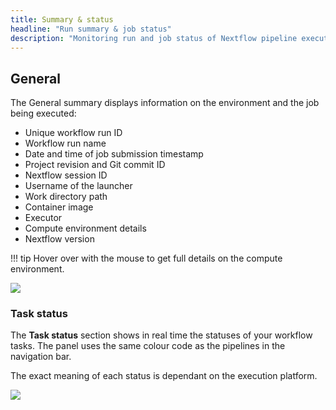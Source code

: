 ```yaml
---
title: Summary & status
headline: "Run summary & job status"
description: "Monitoring run and job status of Nextflow pipeline executed through Tower"
---
```


## General

The General summary displays information on the environment and the job being executed:

- Unique workflow run ID
- Workflow run name
- Date and time of job submission timestamp
- Project revision and Git commit ID
- Nextflow session ID
- Username of the launcher
- Work directory path
- Container image
- Executor
- Compute environment details
- Nextflow version

<!-- prettier-ignore -->
!!! tip
    Hover over with the mouse to get full details on the compute environment.

![](_images/monitoring_general.png)

### Task status

The **Task status** section shows in real time the statuses of your workflow tasks. The panel uses the same colour code as the pipelines in the navigation bar.

The exact meaning of each status is dependant on the execution platform.

![](_images/monitoring_status.png)

